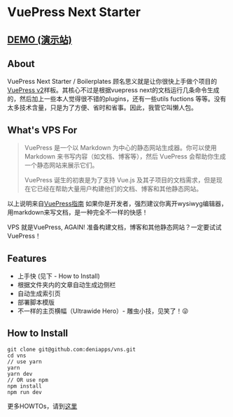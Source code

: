# VuePress Next Starter

## [DEMO (演示站)](https://deniapps.github.io/vns)

## About
VuePress Next Starter / Boilerplates 顾名思义就是让你很快上手做个项目的[VuePress v2](https://v2.vuepress.vuejs.org/zh/)样板。其核心不过是根据vuepress next的文档运行几条命令生成的，然后加上一些本人觉得很不错的plugins，还有一些utils fuctions 等等。没有太多技术含量，只是为了方便、省时和省事。因此，我管它叫懒人包。

## What's VPS For

> VuePress 是一个以 Markdown 为中心的静态网站生成器。你可以使用 Markdown 来书写内容（如文档、博客等），然后 VuePress 会帮助你生成一个静态网站来展示它们。
>
> VuePress 诞生的初衷是为了支持 Vue.js 及其子项目的文档需求，但是现在它已经在帮助大量用户构建他们的文档、博客和其他静态网站。

以上说明来自[VuePress指南](https://v2.vuepress.vuejs.org/zh/guide/) 如果你是开发者，强烈建议你离开wysiwyg编辑器，用markdown来写文档，是一种完全不一样的快感！

VPS 就是VuePress, AGAIN! 准备构建文档，博客和其他静态网站？一定要试试VuePress！

## Features
- 上手快 (见下 - How to Install)
- 根据文件夹内的文章自动生成边侧栏
- 自动生成索引页
- 部署脚本模版
- 不一样的主页横幅（Ultrawide Hero）- 雕虫小技，见笑了！😜

## How to Install
```shell
git clone git@github.com:deniapps/vns.git
cd vns
// use yarn
yarn
yarn dev
// OR use npm
npm install
npm run dev
```

更多HOWTOs，请到[这里](https://deniapps.github.io/vns/how-tos/)
